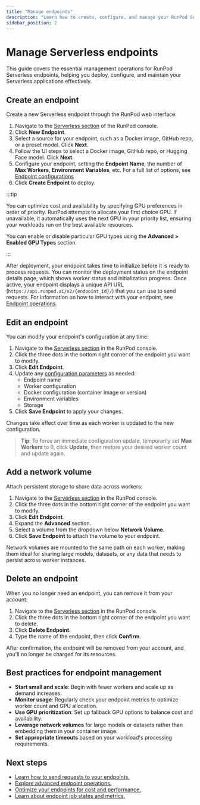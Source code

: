 ```yaml
---
title: "Manage endpoints"
description: "Learn how to create, configure, and manage your RunPod Serverless endpoints, including GPU prioritization and network volumes for optimal performance and cost efficiency."
sidebar_position: 2
---
```


# Manage Serverless endpoints

This guide covers the essential management operations for RunPod Serverless endpoints, helping you deploy, configure, and maintain your Serverless applications effectively.

## Create an endpoint

Create a new Serverless endpoint through the RunPod web interface:

1. Navigate to the [Serverless section](https://www.runpod.io/console/serverless) of the RunPod console.
2. Click **New Endpoint**.
3. Select a source for your endpoint, such as a Docker image, GitHub repo, or a preset model. Click **Next**.
4. Follow the UI steps to select a Docker image, GitHub repo, or Hugging Face model. Click **Next**.
5. Configure your endpoint, setting the **Endpoint Name**, the number of **Max Workers**, **Environment Variables**, etc. For a full list of options, see [Endpoint configurations](/serverless/endpoints/endpoint-configurations)
6. Click **Create Endpoint** to deploy.

:::tip

You can optimize cost and availability by specifying GPU preferences in order of priority. RunPod attempts to allocate your first choice GPU. If unavailable, it automatically uses the next GPU in your priority list, ensuring your workloads run on the best available resources.

You can enable or disable particular GPU types using the **Advanced > Enabled GPU Types** section.

:::

After deployment, your endpoint takes time to initialize before it is ready to process requests. You can monitor the deployment status on the endpoint details page, which shows worker status and initialization progress. Once active, your endpoint displays a unique API URL (`https://api.runpod.ai/v2/{endpoint_id}/`) that you can use to send requests. For information on how to interact with your endpoint, see [Endpoint operations](/serverless/endpoints/operations).

## Edit an endpoint

You can modify your endpoint's configuration at any time:

1. Navigate to the [Serverless section](https://www.runpod.io/console/serverless) in the RunPod console.
2. Click the three dots in the bottom right corner of the endpoint you want to modify.
3. Click **Edit Endpoint**.
4. Update any [configuration parameters](/serverless/endpoints/endpoint-configurations) as needed:
   - Endpoint name
   - Worker configuration
   - Docker configuration (container image or version)
   - Environment variables
   - Storage
5. Click **Save Endpoint** to apply your changes.

Changes take effect over time as each worker is updated to the new configuration.

> **Tip**: To force an immediate configuration update, temporarily set **Max Workers** to 0, click **Update**, then restore your desired worker count and update again.

## Add a network volume

Attach persistent storage to share data across workers:

1. Navigate to the [Serverless section](https://www.runpod.io/console/serverless) in the RunPod console.
2. Click the three dots in the bottom right corner of the endpoint you want to modify.
3. Click **Edit Endpoint**.
4. Expand the **Advanced** section.
5. Select a volume from the dropdown below **Network Volume**.
7. Click **Save Endpoint** to attach the volume to your endpoint.

Network volumes are mounted to the same path on each worker, making them ideal for sharing large models, datasets, or any data that needs to persist across worker instances.

## Delete an endpoint

When you no longer need an endpoint, you can remove it from your account:

1. Navigate to the [Serverless section](https://www.runpod.io/console/serverless) in the RunPod console.
2. Click the three dots in the bottom right corner of the endpoint you want to delete.
3. Click **Delete Endpoint**.
4. Type the name of the endpoint, then click **Confirm**.

After confirmation, the endpoint will be removed from your account, and you'll no longer be charged for its resources.

## Best practices for endpoint management

- **Start small and scale**: Begin with fewer workers and scale up as demand increases.
- **Monitor usage**: Regularly check your endpoint metrics to optimize worker count and GPU allocation.
- **Use GPU prioritization**: Set up fallback GPU options to balance cost and availability.
- **Leverage network volumes** for large models or datasets rather than embedding them in your container image.
- **Set appropriate timeouts** based on your workload's processing requirements.

## Next steps

- [Learn how to send requests to your endpoints.](/serverless/endpoints/send-requests)
- [Explore advanced endpoint operations.](/serverless/endpoints/operations)
- [Optimize your endpoints for cost and performance.](/serverless/endpoints/endpoint-configurations)
- [Learn about endpoint job states and metrics.](/serverless/endpoints/job-states)
